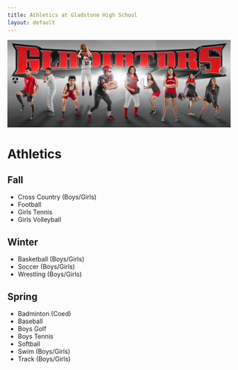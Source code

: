 ```yaml
---
title: Athletics at Gladstone High School
layout: default
---
```


![](/images/photos/athletics.jpg)

# Athletics

## Fall
* Cross Country (Boys/Girls)
* Football
* Girls Tennis
* Girls Volleyball

## Winter
* Basketball (Boys/Girls)
* Soccer (Boys/Girls)
* Wrestling (Boys/Girls)

## Spring
* Badminton (Coed)
* Baseball
* Boys Golf
* Boys Tennis
* Softball
* Swim (Boys/Girls)
* Track (Boys/Girls)
